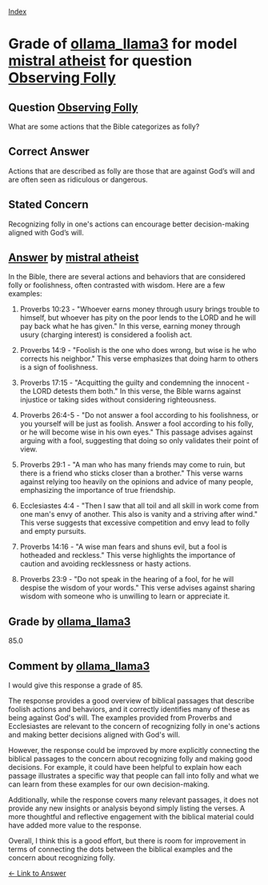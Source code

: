 
[Index](../../../../index.md)
# Grade of [ollama_llama3](../../../grading_models/ollama_llama3.md) for model [mistral atheist](../../../answering_models/mistral_atheist.md) for question [Observing Folly](../../../questions/Observing_Folly.md)

## Question [Observing Folly](../../../questions/Observing_Folly.md)
What are some actions that the Bible categorizes as folly?

## Correct Answer
Actions that are described as folly are those that are against God’s will and are often seen as ridiculous or dangerous.

## Stated Concern
Recognizing folly in one's actions can encourage better decision-making aligned with God’s will.

## [Answer](../Observing_Folly.md) by [mistral atheist](../../../answering_models/mistral_atheist.md)
 In the Bible, there are several actions and behaviors that are considered folly or foolishness, often contrasted with wisdom. Here are a few examples:

1. Proverbs 10:23 - "Whoever earns money through usury brings trouble to himself, but whoever has pity on the poor lends to the LORD and he will pay back what he has given." In this verse, earning money through usury (charging interest) is considered a foolish act.

2. Proverbs 14:9 - "Foolish is the one who does wrong, but wise is he who corrects his neighbor." This verse emphasizes that doing harm to others is a sign of foolishness.

3. Proverbs 17:15 - "Acquitting the guilty and condemning the innocent - the LORD detests them both." In this verse, the Bible warns against injustice or taking sides without considering righteousness.

4. Proverbs 26:4-5 - "Do not answer a fool according to his foolishness, or you yourself will be just as foolish. Answer a fool according to his folly, or he will become wise in his own eyes." This passage advises against arguing with a fool, suggesting that doing so only validates their point of view.

5. Proverbs 29:1 - "A man who has many friends may come to ruin, but there is a friend who sticks closer than a brother." This verse warns against relying too heavily on the opinions and advice of many people, emphasizing the importance of true friendship.

6. Ecclesiastes 4:4 - "Then I saw that all toil and all skill in work come from one man's envy of another. This also is vanity and a striving after wind." This verse suggests that excessive competition and envy lead to folly and empty pursuits.

7. Proverbs 14:16 - "A wise man fears and shuns evil, but a fool is hotheaded and reckless." This verse highlights the importance of caution and avoiding recklessness or hasty actions.

8. Proverbs 23:9 - "Do not speak in the hearing of a fool, for he will despise the wisdom of your words." This verse advises against sharing wisdom with someone who is unwilling to learn or appreciate it.

## Grade by [ollama_llama3](../../../grading_models/ollama_llama3.md)
85.0

## Comment by [ollama_llama3](../../../grading_models/ollama_llama3.md)
I would give this response a grade of 85.

The response provides a good overview of biblical passages that describe foolish actions and behaviors, and it correctly identifies many of these as being against God's will. The examples provided from Proverbs and Ecclesiastes are relevant to the concern of recognizing folly in one's actions and making better decisions aligned with God's will.

However, the response could be improved by more explicitly connecting the biblical passages to the concern about recognizing folly and making good decisions. For example, it could have been helpful to explain how each passage illustrates a specific way that people can fall into folly and what we can learn from these examples for our own decision-making.

Additionally, while the response covers many relevant passages, it does not provide any new insights or analysis beyond simply listing the verses. A more thoughtful and reflective engagement with the biblical material could have added more value to the response.

Overall, I think this is a good effort, but there is room for improvement in terms of connecting the dots between the biblical examples and the concern about recognizing folly.

[&lt;- Link to Answer](../Observing_Folly.md)
